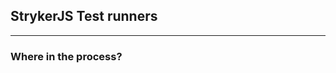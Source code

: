 ## StrykerJS Test runners

---

### Where in the process?

<kc-mermaid>
<script type="text/template">
graph LR
    A((Start)) --> B(1. Prepare)
    B --> C(2. Code instrumentation)
    C --> D(3. Dry run)
    D --> E{Success?}
    E -->|Yes| F(4. Mutation testing)
    E -->|No| H((end))
    F --> H
    style F fill:#ff0
    style D fill:#ff0
</script>
</kc-mermaid>

